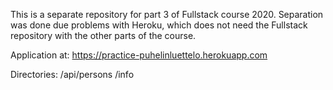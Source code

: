 This is a separate repository for part 3 of Fullstack course 2020. Separation was done due problems with Heroku, which does not need the Fullstack repository with the other parts of the course.

Application at: https://practice-puhelinluettelo.herokuapp.com

Directories: /api/persons      /info